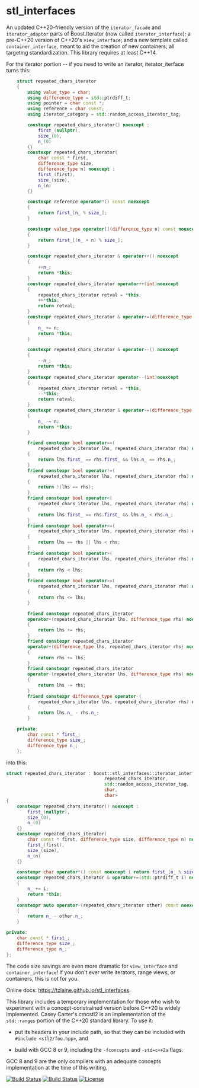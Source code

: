 # stl_interfaces

An updated C++20-friendly version of the `iterator_facade` and
`iterator_adaptor` parts of Boost.Iterator (now called `iterator_interface`);
a pre-C++20 version of C++20's `view_interface`; and a new template called
`container_interface`, meant to aid the creation of new containers; all
targeting standardization.  This library requires at least C++14.

For the iterator portion -- if you need to write an iterator, iterator_iterface turns this:

```c++
    struct repeated_chars_iterator
    {
        using value_type = char;
        using difference_type = std::ptrdiff_t;
        using pointer = char const *;
        using reference = char const;
        using iterator_category = std::random_access_iterator_tag;

        constexpr repeated_chars_iterator() noexcept :
            first_(nullptr),
            size_(0),
            n_(0)
        {}
        constexpr repeated_chars_iterator(
            char const * first,
            difference_type size,
            difference_type n) noexcept :
            first_(first),
            size_(size),
            n_(n)
        {}

        constexpr reference operator*() const noexcept
        {
            return first_[n_ % size_];
        }

        constexpr value_type operator[](difference_type n) const noexcept
        {
            return first_[(n_ + n) % size_];
        }

        constexpr repeated_chars_iterator & operator++() noexcept
        {
            ++n_;
            return *this;
        }
        constexpr repeated_chars_iterator operator++(int)noexcept
        {
            repeated_chars_iterator retval = *this;
            ++*this;
            return retval;
        }
        constexpr repeated_chars_iterator & operator+=(difference_type n) noexcept
        {
            n_ += n;
            return *this;
        }

        constexpr repeated_chars_iterator & operator--() noexcept
        {
            --n_;
            return *this;
        }
        constexpr repeated_chars_iterator operator--(int)noexcept
        {
            repeated_chars_iterator retval = *this;
            --*this;
            return retval;
        }
        constexpr repeated_chars_iterator & operator-=(difference_type n) noexcept
        {
            n_ -= n;
            return *this;
        }

        friend constexpr bool operator==(
            repeated_chars_iterator lhs, repeated_chars_iterator rhs) noexcept
        {
            return lhs.first_ == rhs.first_ && lhs.n_ == rhs.n_;
        }
        friend constexpr bool operator!=(
            repeated_chars_iterator lhs, repeated_chars_iterator rhs) noexcept
        {
            return !(lhs == rhs);
        }
        friend constexpr bool operator<(
            repeated_chars_iterator lhs, repeated_chars_iterator rhs) noexcept
        {
            return lhs.first_ == rhs.first_ && lhs.n_ < rhs.n_;
        }
        friend constexpr bool operator<=(
            repeated_chars_iterator lhs, repeated_chars_iterator rhs) noexcept
        {
            return lhs == rhs || lhs < rhs;
        }
        friend constexpr bool operator>(
            repeated_chars_iterator lhs, repeated_chars_iterator rhs) noexcept
        {
            return rhs < lhs;
        }
        friend constexpr bool operator>=(
            repeated_chars_iterator lhs, repeated_chars_iterator rhs) noexcept
        {
            return rhs <= lhs;
        }

        friend constexpr repeated_chars_iterator
        operator+(repeated_chars_iterator lhs, difference_type rhs) noexcept
        {
            return lhs += rhs;
        }
        friend constexpr repeated_chars_iterator
        operator+(difference_type lhs, repeated_chars_iterator rhs) noexcept
        {
            return rhs += lhs;
        }
        friend constexpr repeated_chars_iterator
        operator-(repeated_chars_iterator lhs, difference_type rhs) noexcept
        {
            return lhs -= rhs;
        }
        friend constexpr difference_type operator-(
            repeated_chars_iterator lhs, repeated_chars_iterator rhs) noexcept
        {
            return lhs.n_ - rhs.n_;
        }

    private:
        char const * first_;
        difference_type size_;
        difference_type n_;
    };
```

into this:

```c++
struct repeated_chars_iterator : boost::stl_interfaces::iterator_interface<
                                     repeated_chars_iterator,
                                     std::random_access_iterator_tag,
                                     char,
                                     char>
{
    constexpr repeated_chars_iterator() noexcept :
        first_(nullptr),
        size_(0),
        n_(0)
    {}
    constexpr repeated_chars_iterator(
        char const * first, difference_type size, difference_type n) noexcept :
        first_(first),
        size_(size),
        n_(n)
    {}

    constexpr char operator*() const noexcept { return first_[n_ % size_]; }
    constexpr repeated_chars_iterator & operator+=(std::ptrdiff_t i) noexcept
    {
        n_ += i;
        return *this;
    }
    constexpr auto operator-(repeated_chars_iterator other) const noexcept
    {
        return n_ - other.n_;
    }

private:
    char const * first_;
    difference_type size_;
    difference_type n_;
};
```

The code size savings are even more dramatic for `view_interface` and
`container_interface`! If you don't ever write iterators, range views, or
containers, this is not for you.

Online docs: https://tzlaine.github.io/stl_interfaces.

This library includes a temporary implementation for those who wish to experiment with
a concept-constrained version before C++20 is widely implemented.  Casey Carter's cmcstl2
is an implementation of the `std::ranges` portion of the C++20 standard library.  To use it:

- put its headers in your include path, so that they can be included with
  `#include <stl2/foo.hpp>`, and

- build with GCC 8 or 9, including the `-fconcepts` and `-std=c++2a` flags.

GCC 8 and 9 are the only compilers with an adequate concepts implementation at
the time of this writing.


[![Build Status](https://travis-ci.org/tzlaine/stl_interfaces.svg?branch=master)](https://travis-ci.org/tzlaine/stl_interfaces)
[![Build Status](https://ci.appveyor.com/api/projects/status/github/tzlaine/stl_interfaces?branch=master&svg=true)](https://ci.appveyor.com/project/tzlaine/stl_interfaces)
[![License](https://img.shields.io/badge/license-boost-brightgreen.svg)](LICENSE_1_0.txt)
